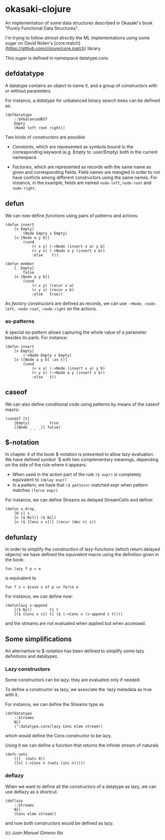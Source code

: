# okasaki-clojure

An implementation of some data structures described in Okasaki's book "Purely 
Functional Data Structures".

I'm trying to follow _almost directly_ the ML implementations using some sugar on David Nolen's [core.match]
(https://github.com/clojure/core.match) library. 

This _sugar_ is defined in namespace datatype.core.

## defdatatype

A datatype contains an object to name it, and a group of constructors
with or without parameters.

For instance, a _datatype_ for unbalanced binary search trees can be defined as:

    (defdatatype
        ::UnbalancedBST
        Empty        
        (Node left root right)) 
        
Two kinds of _constructors_ are possible: 

* _Constants_, which are represented as symbols bound to the
corresponding keyword (e.g. Empty to :user/Empty) 
both in the current namespace.

* _Factories_, which are represented as records with the same name
as given  and corresponding fields. Field names are mangled in order to
not have conficts among different constructors using the same names.
For instance, in the example, fields are named `node-left`,
`node-root` and `node-right`.
  
## defun

We can now define  _functions_ using pairs of patterns and actions:

    (defun insert
        [x Empty] 
            (Node Empty x Empty)
        [x [Node a y b]]
            (cond 
                (< x y) (->Node (insert x a) y b)
                (< y x) (->Node a y (insert x b))
                :else    t))

    (defun member
        [_ Empty]
            false
        [x [Node a y b]]
            (cond
                (< x y) (recur x a)
                (< y x) (recur x b)
                :else   true))

As _factory constructors_ are defined as records, we can use `->Node`,
`:node-left`, `:node-root`, `:node-right` on the actions.

### as-patterns

A special _as-pattern_ allows capturing the whole value of a parameter
besides its parts. For instance:

    (defun insert
        [x Empty] 
            (->Node Empty x Empty)
        [x ([Node a y b] :as t)]
            (cond 
                (< x y) (->Node (insert x a) y b)
                (< y x) (->Node a y (insert x b))
                :else   t))

## caseof

We can also define conditional code using patterns by means of the caseof
macro:

    (caseof [t]
        [Empty]         true
        [[Node _ _ _]] false)

## $-notation

In chapter 4 of the book $-notation is presented to allow
lazy-evaluation. We have defined symbol `$ with two 
complementary meanings, depending on the side of the rule where it appears:

* When used in the _action_ part of the rule `($ expr)` is completely equivalent to `(delay expr)`
* In a pattern, we have that `($ pattern)` matched expr when pattern matches `(force expr)`

For instance, we can define Streams as delayed StreamCells and define:

    (defun s-drop_
        [0 s] s
        [n ($ Nil)] ($ Nil)
        [n ($ [Cons x s])] (recur (dec n) s))

## defunlazy

In order to simplify the construction of lazy-functions (which return delayed objects) we have defined the 
_equivalent_ macro using the definition given in the book:

    fun lazy f p = e 

is equivalent to

    fun f x = $case x of p => force e

For instance, we can define now:

    (defunlazy s-append
        [($ Nil)        t] t
        [($ [Cons x s]) t] ($ (->Cons x (s-append s t))))

and the streams are not evaluated when applied but when accessed.


## Some simplifications

An alternartive to $-notation has been defined to simplify some lazy definitions and datatypes.

### Lazy constructors

Some constructors can be lazy: they are evaluated only if needed. 

To define a constructor as lazy, we associate the :lazy metadata
as true with it.

For instance, we can define the Streams type as

    (defdatatype
        ::Streams
        Nil
        (^:datatype.core/lazy Cons elem stream))

which would define the Cons constructor to be lazy.

Using it we can define a function that returns the infinite stream of naturals

    (defn nats
        ([]  (nats 0))
        ([n] (->Cons n (nats (inc n)))))
          
### deflazy

When we want to define all the constructors of a datatype as lazy, we
can use deflazy as a shortcut.

    (deflazy
        ::Streams
        Nil
        (Cons elem stream))

and now both constructors would be defined as lazy.

_(c) Juan Manuel Gimeno Illa_
